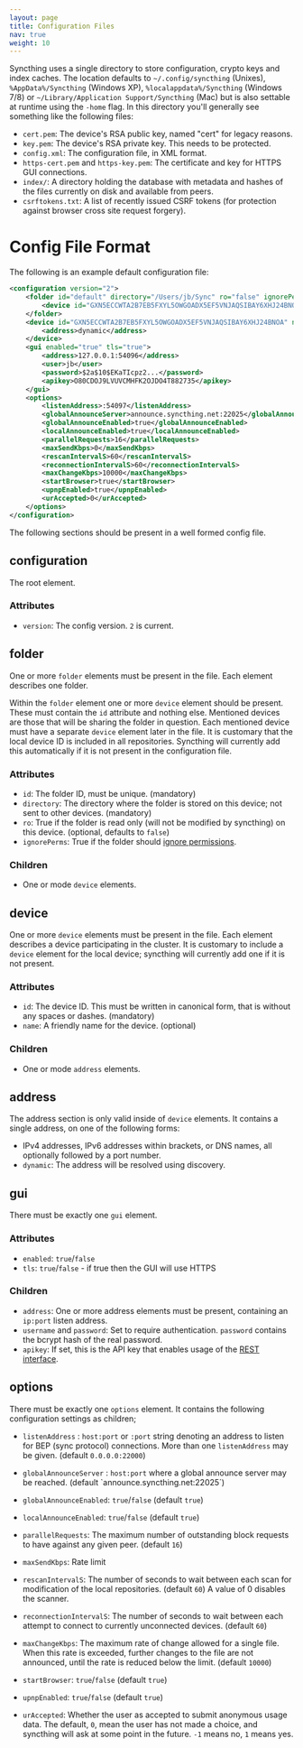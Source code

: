 ```yaml
---
layout: page
title: Configuration Files
nav: true
weight: 10
---
```


Syncthing uses a single directory to store configuration, crypto keys and index caches. The location defaults to `~/.config/syncthing` (Unixes), `%AppData%/Syncthing` (Windows XP), `%localappdata%/Syncthing` (Windows 7/8) or `~/Library/Application Support/Syncthing` (Mac) but is also settable at runtime using the `-home` flag. In this directory you'll generally see something like the following files:

* `cert.pem`: The device's RSA public key, named "cert" for legacy reasons.
* `key.pem`: The device's RSA private key. This needs to be protected.
* `config.xml`: The configuration file, in XML format.
* `https-cert.pem` and `https-key.pem`: The certificate and key for HTTPS GUI connections.
* `index/`: A directory holding the database with metadata and hashes of the files currently on disk and available from peers.
* `csrftokens.txt`: A list of recently issued CSRF tokens (for protection against browser cross site request forgery).

# Config File Format

The following is an example default configuration file:

```xml
<configuration version="2">
    <folder id="default" directory="/Users/jb/Sync" ro="false" ignorePerms="false">
        <device id="GXN5ECCWTA2B7EB5FXYL5OWGOADX5EF5VNJAQSIBAY6XHJ24BNOA"></device>
    </folder>
    <device id="GXN5ECCWTA2B7EB5FXYL5OWGOADX5EF5VNJAQSIBAY6XHJ24BNOA" name="jborg-mbp">
        <address>dynamic</address>
    </device>
    <gui enabled="true" tls="true">
        <address>127.0.0.1:54096</address>
        <user>jb</user>
        <password>$2a$10$EKaTIcpz2...</password>
        <apikey>O80CDOJ9LVUVCMHFK2OJDO4T882735</apikey>
    </gui>
    <options>
        <listenAddress>:54097</listenAddress>
        <globalAnnounceServer>announce.syncthing.net:22025</globalAnnounceServer>
        <globalAnnounceEnabled>true</globalAnnounceEnabled>
        <localAnnounceEnabled>true</localAnnounceEnabled>
        <parallelRequests>16</parallelRequests>
        <maxSendKbps>0</maxSendKbps>
        <rescanIntervalS>60</rescanIntervalS>
        <reconnectionIntervalS>60</reconnectionIntervalS>
        <maxChangeKbps>10000</maxChangeKbps>
        <startBrowser>true</startBrowser>
        <upnpEnabled>true</upnpEnabled>
        <urAccepted>0</urAccepted>
    </options>
</configuration>
```

The following sections should be present in a well formed config file.

## configuration

The root element.

### Attributes

* `version`: The config version. `2` is current.

## folder

One or more `folder` elements must be present in the file. Each element describes one folder.

Within the `folder` element one or more `device` element should be present. These must contain the `id` attribute and nothing else. Mentioned devices are those that will be sharing the folder in question. Each mentioned device must have a separate `device` element later in the file. It is customary that the local device ID is included in all repositories. Syncthing will currently add this automatically if it is not present in the configuration file.

### Attributes

* `id`: The folder ID, must be unique. (mandatory)
* `directory`: The directory where the folder is stored on this device; not sent to other devices. (mandatory)
* `ro`: True if the folder is read only (will not be modified by syncthing) on this device. (optional, defaults to `false`)
* `ignorePerms`: True if the folder should [ignore permissions](http://forum.syncthing.net/t/v0-8-10-ignore-permissions/263).

### Children

* One or mode `device` elements.

## device

One or more `device` elements must be present in the file. Each element describes a device participating in the cluster. It is customary to include a `device` element for the local device; syncthing will currently add one if it is not present.

### Attributes

* `id`: The device ID. This must be written in canonical form, that is without any spaces or dashes. (mandatory)
* `name`: A friendly name for the device. (optional)

### Children

* One or mode `address` elements.

## address

The address section is only valid inside of `device` elements. It contains a single address, on one of the following forms:

* IPv4 addresses, IPv6 addresses within brackets, or DNS names, all optionally followed by a port number.
* `dynamic`: The address will be resolved using discovery.

## gui

There must be exactly one `gui` element.

### Attributes

* `enabled`: `true`/`false`
* `tls`: `true`/`false` - if true then the GUI will use HTTPS

### Children

* `address`: One or more address elements must be present, containing an `ip:port` listen address.
* `username` and `password`: Set to require authentication. `password` contains the bcrypt hash of the real password.
* `apikey`: If set, this is the API key that enables usage of the [REST interface]().

## options

There must be exactly one `options` element. It contains the following configuration settings as children;

* `listenAddress`&nbsp;: `host:port` or `:port` string denoting an address to listen for BEP (sync protocol) connections. More than one `listenAddress` may be given. (default `0.0.0.0:22000`)

* `globalAnnounceServer`&nbsp;: `host:port` where a global announce server may be reached. (default `announce.syncthing.net:22025´)

* `globalAnnounceEnabled`: `true`/`false` (default `true`)

* `localAnnounceEnabled`: `true`/`false` (default `true`)

* `parallelRequests`: The maximum number of outstanding block requests to have against any given peer. (default `16`)

* `maxSendKbps`: Rate limit

* `rescanIntervalS`: The number of seconds to wait between each scan for modification of the local repositories. (default `60`) A value of 0 disables the scanner.

* `reconnectionIntervalS`: The number of seconds to wait between each attempt to connect to currently unconnected devices. (default `60`)

* `maxChangeKbps`: The maximum rate of change allowed for a single file. When this rate is exceeded, further changes to the file are not announced, until the rate is reduced below the limit. (default `10000`)

* `startBrowser`: `true`/`false` (default `true`)

* `upnpEnabled`: `true`/`false` (default `true`)

* `urAccepted`: Whether the user as accepted to submit anonymous usage data. The default, `0`, mean the user has not made a choice, and syncthing will ask at some point in the future. `-1` means no, `1` means yes.
